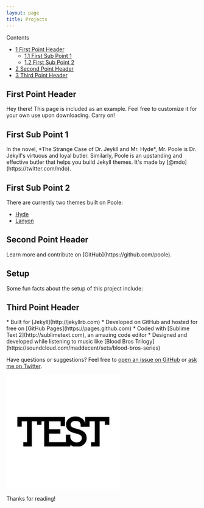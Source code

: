 ```yaml
---
layout: page
title: Projects
---
```


<div id="toc_container">
<p class="toc_title">Contents</p>
<ul class="toc_list"">
  <li><a href="#First_Point_Header">1 First Point Header</a>
  <ul>
    <li><a href="#First_Sub_Point_1">1.1 First Sub Point 1</a></li>
    <li><a href="#First_Sub_Point_2">1.2 First Sub Point 2</a></li>
  </ul>
</li>
<li><a href="#Second_Point_Header">2 Second Point Header</a></li>
<li><a href="#Third_Point_Header">3 Third Point Header</a></li>
</ul>
</div>


<h2 id="First_Point_Header">First Point Header</h2>
<p class="message">
  Hey there! This page is included as an example. Feel free to customize it for your own use upon downloading. Carry on!
</p>

<h2 id="First_Sub_Point_1">First Sub Point 1</h2>
In the novel, *The Strange Case of Dr. Jeykll and Mr. Hyde*, Mr. Poole is Dr. Jekyll's virtuous and loyal butler. Similarly, Poole is an upstanding and effective butler that helps you build Jekyll themes. It's made by [@mdo](https://twitter.com/mdo).

<h2 id="First_Sub_Point_2">First Sub Point 2</h2>
There are currently two themes built on Poole:

* [Hyde](http://hyde.getpoole.com)
* [Lanyon](http://lanyon.getpoole.com)

<h2 id="Second_Point_Header">Second Point Header</h2>
Learn more and contribute on [GitHub](https://github.com/poole).

## Setup

Some fun facts about the setup of this project include:

<h2 id="Third_Point_Header">Third Point Header</h2>
* Built for [Jekyll](http://jekyllrb.com)
* Developed on GitHub and hosted for free on [GitHub Pages](https://pages.github.com)
* Coded with [Sublime Text 2](http://sublimetext.com), an amazing code editor
* Designed and developed while listening to music like [Blood Bros Trilogy](https://soundcloud.com/maddecent/sets/blood-bros-series)

Have questions or suggestions? Feel free to [open an issue on GitHub](https://github.com/poole/issues/new) or [ask me on Twitter](https://twitter.com/mdo).

<img src="/images/test.jpeg" alt="Test image">

Thanks for reading!

